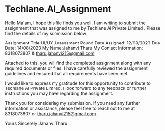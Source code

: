 # Techlane.AI_Assignment

Hello Ma'am,
I hope this file finds you well. I am writing to submit the assignment that was assigned to me by Techlane AI Private Limited . Please find the details of my submission below:

Assignment Title:UI/UX Assessment Round
Date Assigned: 12/08/2023
Due Date: 14/08/2023
My Name:Jahanvi Tharu
My Contact Information: 8318073807 & tharu.jahanvi215@gmail.com

Attached to this, you will find the completed assignment along with any required documents or files. I have carefully reviewed the assignment guidelines and ensured that all requirements have been met.

I would like to express my gratitude for this opportunity to contribute to  Techlane AI Private Limited. I look forward to any feedback or further instructions you may have regarding the assignment.

Thank you for considering my submission. If you need any further information or assistance, please feel free to reach out to me at 8318073807 or  tharu.jahanvi215@gmail.com .

Yours Sincerely
Jahanvi Tharu

